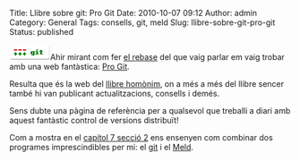 Title: Llibre sobre git: Pro Git
Date: 2010-10-07 09:12
Author: admin
Category: General
Tags: consells, git, meld
Slug: llibre-sobre-git-pro-git
Status: published

[<img src="./wp-content/uploads/2009/03/git-logo.png" title="git-logo" class="alignright size-full wp-image-540" width="73" height="28" />](http://gil.badall.net/wp-content/uploads/2009/03/git-logo.png)Ahir mirant com fer [el rebase](http://gil.badall.net/2010/10/06/git-rebase-la-historia-sencera/ "Entrada en el bloc sobre com fer un rebase") del que vaig parlar em vaig trobar amb una web fantàstica: [Pro Git](http://progit.org/ "Lloc web del llibre Pro Git").

Resulta que és la web del [llibre homònim](http://progit.org/book/ "Índex del llibre Pro Git"), on a més a més del llibre sencer també hi van publicant actualitzacions, consells i demés.

Sens dubte una pàgina de referència per a qualsevol que treballi a diari amb aquest fantàstic control de versions distribuït!

Com a mostra en el [capítol 7 secció 2](http://progit.org/book/ch7-2.html "Capítol 7 secció 2 del llibre Git Pro") ens ensenyen com combinar dos programes imprescindibles per mi: el [git](http://www.git-scm.com "Pàgina oficial del control de versions Git") i el [Meld](http://meld.sourceforge.net/ "Pàgina oficial del programa de visualització de diferències Meld").
